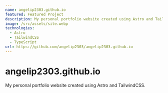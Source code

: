 ```yaml
---
name: angelip2303.github.io
featured: Featured Project
description: My personal portfolio website created using Astro and TailwindCSS.
image: /src/assets/site.webp
technologies:
  - Astro
  - TailwindCSS
  - TypeScript
url: https://github.com/angelip2303/angelip2303.github.io
---
```


# angelip2303.github.io

My personal portfolio website created using Astro and TailwindCSS.
